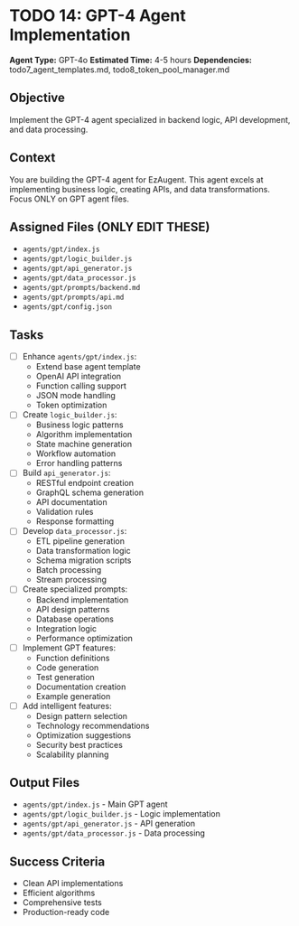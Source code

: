 # TODO 14: GPT-4 Agent Implementation
**Agent Type:** GPT-4o
**Estimated Time:** 4-5 hours
**Dependencies:** todo7_agent_templates.md, todo8_token_pool_manager.md

## Objective
Implement the GPT-4 agent specialized in backend logic, API development, and data processing.

## Context
You are building the GPT-4 agent for EzAugent. This agent excels at implementing business logic, creating APIs, and data transformations. Focus ONLY on GPT agent files.

## Assigned Files (ONLY EDIT THESE)
- `agents/gpt/index.js`
- `agents/gpt/logic_builder.js`
- `agents/gpt/api_generator.js`
- `agents/gpt/data_processor.js`
- `agents/gpt/prompts/backend.md`
- `agents/gpt/prompts/api.md`
- `agents/gpt/config.json`

## Tasks
- [ ] Enhance `agents/gpt/index.js`:
  - Extend base agent template
  - OpenAI API integration
  - Function calling support
  - JSON mode handling
  - Token optimization
- [ ] Create `logic_builder.js`:
  - Business logic patterns
  - Algorithm implementation
  - State machine generation
  - Workflow automation
  - Error handling patterns
- [ ] Build `api_generator.js`:
  - RESTful endpoint creation
  - GraphQL schema generation
  - API documentation
  - Validation rules
  - Response formatting
- [ ] Develop `data_processor.js`:
  - ETL pipeline generation
  - Data transformation logic
  - Schema migration scripts
  - Batch processing
  - Stream processing
- [ ] Create specialized prompts:
  - Backend implementation
  - API design patterns
  - Database operations
  - Integration logic
  - Performance optimization
- [ ] Implement GPT features:
  - Function definitions
  - Code generation
  - Test generation
  - Documentation creation
  - Example generation
- [ ] Add intelligent features:
  - Design pattern selection
  - Technology recommendations
  - Optimization suggestions
  - Security best practices
  - Scalability planning

## Output Files
- `agents/gpt/index.js` - Main GPT agent
- `agents/gpt/logic_builder.js` - Logic implementation
- `agents/gpt/api_generator.js` - API generation
- `agents/gpt/data_processor.js` - Data processing

## Success Criteria
- Clean API implementations
- Efficient algorithms
- Comprehensive tests
- Production-ready code